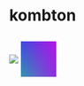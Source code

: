 # kombton

<div align="center">

</div>

<h2>

 
<a href = 'https://www.youtube.com/channel/UCTqVPjBUrZq9L5zxBHVmRJA'> <img width = '64px' align= 'center' src="https://raw.githubusercontent.com/rahuldkjain/github-profile-readme-generator/master/src/images/icons/Social/youtube.svg"/></a> 
<a href = 'https://kombton.tk/'> <img width = '64px' align= 'center' src="https://raw.githubusercontent.com/kombton/kombton/main/icon.png"/></a> 